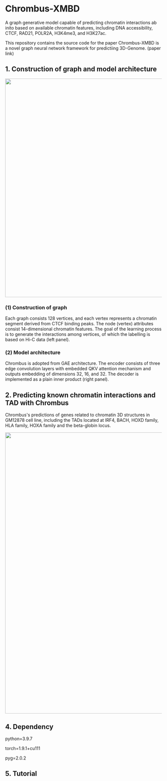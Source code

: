 # Chrombus-XMBD
  A graph generative model capable of predicting chromatin interactions ab inito based on available chromatin features, including DNA accessibility, CTCF, RAD21, POLR2A, H3K4me3, and H3K27ac.

  This repository contains the source code for the paper Chrombus-XMBD is a novel graph neural network framework for predictiing 3D-Genome. (paper link)

## 1. Construction of graph and model architecture
<img src="https://github.com/bioinfoheroes/Chrombus-XMBD/assets/37092527/fb2940e7-157b-4e8c-b521-9b5393865162" width="700">

### (1) Construction of graph
  Each graph consists 128 vertices, and each vertex represents a chromatin segment derived from CTCF binding peaks. The node (vertex) attributes consist 14-dimensional chromatin features. The goal of the learning process is to generate the interactions among vertices, of which the labelling is based on Hi-C data (left panel).
### (2) Model architecture
   Chrombus is adopted from GAE architecture. The encoder consists of three edge convolution layers with embedded QKV attention mechanism and outputs embedding of dimensions 32, 16, and 32. The decoder is implemented as a plain inner product (right panel).
## 2. Predicting known chromatin interactions and TAD with Chrombus
  Chrombus's predictions of genes related to chromatin 3D structures in GM12878 cell line, including the TADs located at IRF4, BACH, HOXD family, HLA family, HOXA family and the beta-globin locus.
  
<img src="https://github.com/bioinfoheroes/Chrombus-XMBD/assets/37092527/c2b3b74c-0855-49a4-a6cb-b710a9a348b9" width="900">

## 4. Dependency
python=3.9.7

torch=1.9.1+cu111

pyg=2.0.2

## 5. Tutorial



